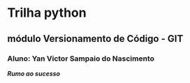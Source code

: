 # Trilha python 
## módulo Versionamento de Código - GIT
### Aluno: Yan Victor Sampaio do Nascimento
***Rumo ao sucesso***

